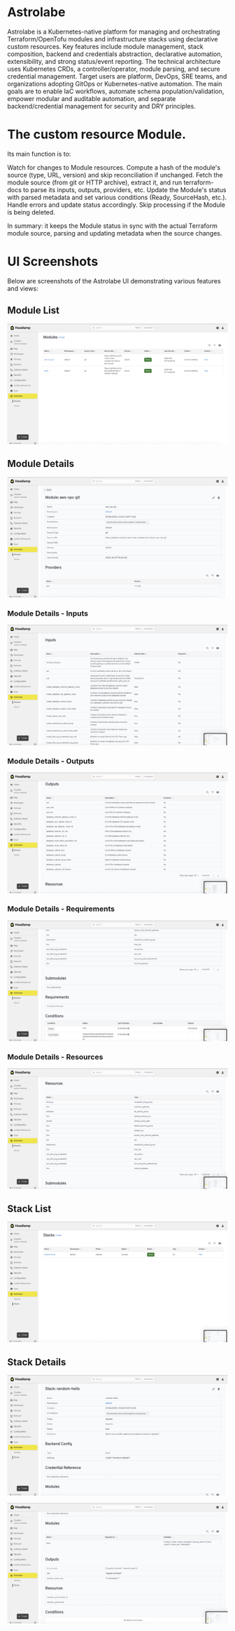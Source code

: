 # Astrolabe
Astrolabe is a Kubernetes-native platform for managing and orchestrating Terraform/OpenTofu modules and infrastructure stacks using declarative custom resources.
Key features include module management, stack composition, backend and credentials abstraction, declarative automation, extensibility, and strong status/event reporting.
The technical architecture uses Kubernetes CRDs, a controller/operator, module parsing, and secure credential management.
Target users are platform, DevOps, SRE teams, and organizations adopting GitOps or Kubernetes-native automation.
The main goals are to enable IaC workflows, automate schema population/validation, empower modular and auditable automation, and separate backend/credential management for security and DRY principles.

# The custom resource Module.

Its main function is to:

Watch for changes to Module resources.
Compute a hash of the module's source (type, URL, version) and skip reconciliation if unchanged.
Fetch the module source (from git or HTTP archive), extract it, and run terraform-docs to parse its inputs, outputs, providers, etc.
Update the Module's status with parsed metadata and set various conditions (Ready, SourceHash, etc.).
Handle errors and update status accordingly.
Skip processing if the Module is being deleted.

In summary: it keeps the Module status in sync with the actual Terraform module source, parsing and updating metadata when the source changes.

# UI Screenshots

Below are screenshots of the Astrolabe UI demonstrating various features and views:

## Module List
![Module List](images/module-list.png)

## Module Details
![Module Details](images/module-details.png)

### Module Details - Inputs
![Module Details Inputs](images/modle-details-inputs.png)

### Module Details - Outputs
![Module Details Outputs](images/modle-details-outputs.png)

### Module Details - Requirements
![Module Details Requirements](images/modle-details-requirements.png)

### Module Details - Resources
![Module Details Resources](images/modle-details-resources.png)

## Stack List
![Stack List](images/stack-list.png)

## Stack Details
![Stack Details](images/stack-details.png)

![Stack Details 2](images/stack-details2.png)
